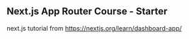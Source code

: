 ## Next.js App Router Course - Starter
next.js tutorial from https://nextjs.org/learn/dashboard-app/
